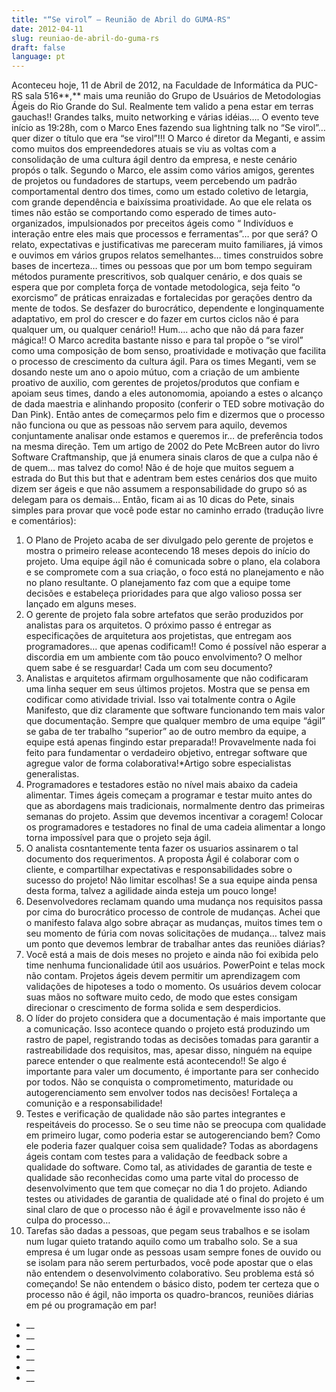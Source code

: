 ```yaml
---
title: "“Se virol” – Reunião de Abril do GUMA-RS"
date: 2012-04-11
slug: reuniao-de-abril-do-guma-rs
draft: false
language: pt
---
```


Aconteceu hoje, 11 de Abril de 2012, na Faculdade de Informática da PUC-RS sala 516**,** mais uma reunião do Grupo de Usuários de Metodologias Ágeis do Rio Grande do Sul. Realmente tem valido a pena estar em terras gauchas!! Grandes talks, muito networking e várias idéias….
O evento teve início as 19:28h, com o Marco Enes fazendo sua lightning talk no “Se virol”… quer dizer o título que era “se virol”!!! O Marco é diretor da Meganti, e assim como muitos dos empreendedores atuais se viu as voltas com a consolidação de uma cultura ágil dentro da empresa, e neste cenário propós o talk.
Segundo o Marco, ele assim como vários amigos, gerentes de projetos ou fundadores de startups, veem percebendo um padrão comportamental dentro dos times, como um estado coletivo de letargia, com grande dependência e baixíssima proatividade. Ao que ele relata os times não estão se comportando como esperado de times auto-organizados, impulsionados por preceitos ágeis como “ Indivíduos e interação entre eles mais que processos e ferramentas”… por que será?
O relato, expectativas e justificativas me pareceram muito familiares, já vimos e ouvimos em vários grupos relatos semelhantes… times construidos sobre bases de incerteza… times ou pessoas que por um bom tempo seguiram métodos puramente prescritivos, sob qualquer cenário, e dos quais se espera que por completa força de vontade metodologica, seja feito “o exorcismo” de práticas enraizadas e fortalecidas por gerações dentro da mente de todos. Se desfazer do burocrático, dependente e longinquamente adaptativo, em prol do crescer e do fazer em curtos ciclos não é para qualquer um, ou qualquer cenário!! Hum…. acho que não dá para fazer mágica!!
O Marco acredita bastante nisso e para tal propõe o “se virol” como uma composição de bom senso, proatividade e motivação que facilita o processo de crescimento da cultura ágil. Para os times Meganti, vem se dosando neste um ano o apoio mútuo, com a criação de um ambiente proativo de auxilio, com gerentes de projetos/produtos que confiam e apoiam seus times, dando a eles autonomomia, apoiando a estes o alcanço de dada maestria e alinhando proposito (conferir o TED sobre motivação do Dan Pink).
Então antes de começarmos pelo fim e dizermos que o processo não funciona ou que as pessoas não servem para aquilo, devemos conjuntamente analisar onde estamos e queremos ir… de preferência todos na mesma direção.
Tem um artigo de 2002 do Pete McBreen autor do livro Software Craftmanship, que já enumera sinais claros de que a culpa não é de quem… mas talvez do como!
Não é de hoje que muitos seguem a estrada do But this but that e adentram bem estes cenários dos que muito dizem ser ágeis e que não assumem a responsabilidade do grupo só as delegam para os demais… Então, ficam ai as 10 dicas do Pete, sinais simples para provar que você pode estar no caminho errado (tradução livre e comentários):
1. O Plano de Projeto acaba de ser divulgado pelo gerente de projetos e mostra o primeiro release acontecendo 18 meses depois do início do projeto. Uma equipe ágil não é comunicada sobre o plano, ela colabora e se compromete com a sua criação, o foco está no planejamento e não no plano resultante. O planejamento faz com que a equipe tome decisões e estabeleça prioridades para que algo valioso possa ser lançado em alguns meses.
2. O gerente de projeto fala sobre artefatos que serão produzidos por analistas para os arquitetos. O próximo passo é entregar as especificações de arquitetura aos projetistas, que entregam aos programadores… que apenas codificam!! Como é possível não esperar a discordia em um ambiente com tão pouco envolvimento? O melhor quem sabe é se resguardar! Cada um com seu documento?
3. Analistas e arquitetos afirmam orgulhosamente que não codificaram uma linha sequer em seus últimos projetos. Mostra que se pensa em codificar como atividade trivial. Isso vai totalmente contra o Agile Manifesto, que diz claramente que software funcionando tem mais valor que documentação. Sempre que qualquer membro de uma equipe “ágil” se gaba de ter trabalho “superior” ao de outro membro da equipe, a equipe está apenas fingindo estar preparada!! Provavelmente nada foi feito para fundamentar o verdadeiro objetivo, entregar software que agregue valor de forma colaborativa!*Artigo sobre especialistas generalistas.
4. Programadores e testadores estão no nível mais abaixo da cadeia alimentar. Times ágeis começam a programar e testar muito antes do que as abordagens mais tradicionais, normalmente dentro das primeiras semanas do projeto. Assim que devemos incentivar a coragem! Colocar os programadores e testadores no final de uma cadeia alimentar a longo torna impossível para que o projeto seja ágil.
5. O analista cosntantemente tenta fazer os usuarios assinarem o tal documento dos requerimentos. A proposta Ágil é colaborar com o cliente, e compartilhar expectativas e responsabilidades sobre o sucesso do projeto! Não limitar escolhas! Se a sua equipe ainda pensa desta forma, talvez a agilidade ainda esteja um pouco longe!
6. Desenvolvedores reclamam quando uma mudança nos requisitos passa por cima do burocrático processo de controle de mudanças. Achei que o manifesto falava algo sobre abraçar as mudanças, muitos times tem o seu momento de fúria com novas solicitações de mudança… talvez mais um ponto que devemos lembrar de trabalhar antes das reuniões diárias?
7. Você está a mais de dois meses no projeto e ainda não foi exibida pelo time nenhuma funcionalidade útil aos usuários. PowerPoint e telas mock não contam. Projetos ágeis devem permitir um aprendizagem com validações de hipoteses a todo o momento. Os usuários devem colocar suas mãos no software muito cedo, de modo que estes consigam direcionar o crescimento de forma solida e sem desperdicios.
8. O líder do projeto considera que a documentação é mais importante que a comunicação. Isso acontece quando o projeto está produzindo um rastro de papel, registrando todas as decisões tomadas para garantir a rastreabilidade dos requisitos, mas, apesar disso, ninguém na equipe parece entender o que realmente está acontecendo!! Se algo é importante para valer um documento, é importante para ser conhecido por todos. Não se conquista o comprometimento, maturidade ou autogerenciamento sem envolver todos nas decisões! Fortaleça a comunição e a responsabilidade!
9. Testes e verificação de qualidade não são partes integrantes e respeitáveis do processo. Se o seu time não se preocupa com qualidade em primeiro lugar, como poderia estar se autogerenciando bem? Como ele poderia fazer qualquer coisa sem qualidade? Todas as abordagens ágeis contam com testes para a validação de feedback sobre a qualidade do software. Como tal, as atividades de garantia de teste e qualidade são reconhecidas como uma parte vital do processo de desenvolvimento que tem que começar no dia 1 do projeto. Adiando testes ou atividades de garantia de qualidade até o final do projeto é um sinal claro de que o processo não é ágil e provavelmente isso não é culpa do processo…
10. Tarefas são dadas a pessoas, que pegam seus trabalhos e se isolam num lugar quieto tratando aquilo como um trabalho solo. Se a sua empresa é um lugar onde as pessoas usam sempre fones de ouvido ou se isolam para não serem perturbados, você pode apostar que o elas não entendem o desenvolvimento colaborativo. Seu problema está só começando! Se não entendem o básico disto, podem ter certeza que o processo não é ágil, não importa os quadro-brancos, reuniões diárias em pé ou programação em par!

- __
- __
- __
- __
- __
- __